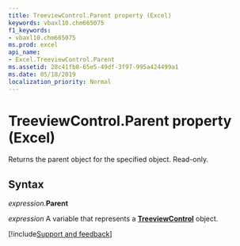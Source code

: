 ```yaml
---
title: TreeviewControl.Parent property (Excel)
keywords: vbaxl10.chm665075
f1_keywords:
- vbaxl10.chm665075
ms.prod: excel
api_name:
- Excel.TreeviewControl.Parent
ms.assetid: 28c41fb8-65e5-49df-3f97-995a424499a1
ms.date: 05/18/2019
localization_priority: Normal
---
```



# TreeviewControl.Parent property (Excel)

Returns the parent object for the specified object. Read-only.


## Syntax

_expression_.**Parent**

_expression_ A variable that represents a **[TreeviewControl](Excel.TreeviewControl.md)** object.




[!include[Support and feedback](~/includes/feedback-boilerplate.md)]